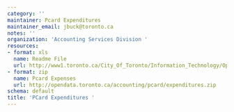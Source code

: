 ```yaml
---
category: ''
maintainer: Pcard Expenditures
maintainer_email: jbuck@toronto.ca
notes: ''
organization: 'Accounting Services Division '
resources:
- format: xls
  name: Readme File
  url: http://www1.toronto.ca/City_Of_Toronto/Information_Technology/Open_Data/Data_Sets/Assets/Files/PCard_Expenditures_Readme.xls
- format: zip
  name: Pcard Expenses
  url: http://opendata.toronto.ca/accounting/pcard/expenditures.zip
schema: default
title: 'PCard Expenditures '
---
```

